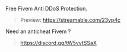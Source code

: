 Free Fivem Anti DDoS Protection.
> Preview: https://streamable.com/23vp4c

Need an anticheat Fivem ?
> https://discord.gg/tW5vvtSSaX
